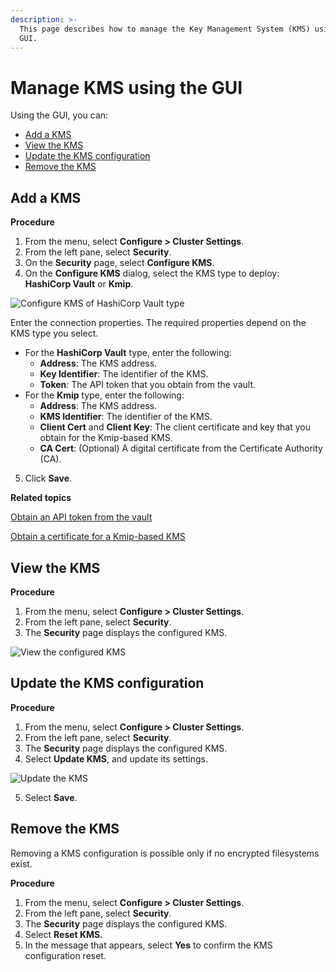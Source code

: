 ```yaml
---
description: >-
  This page describes how to manage the Key Management System (KMS) using the
  GUI.
---
```


# Manage KMS using the GUI

Using the GUI, you can:

* [Add a KMS](kms-management.md#add-a-kms)
* [View the KMS](kms-management.md#view-the-kms)
* [Update the KMS configuration](kms-management.md#update-the-kms-configuration)
* [Remove the KMS](kms-management.md#remove-the-kms)

## Add a KMS

**Procedure**

1. From the menu, select **Configure > Cluster Settings**.
2. From the left pane, select **Security**.
3. On the **Security** page, select **Configure KMS**.
4. On the **Configure KMS** dialog, select the KMS type to deploy: **HashiCorp Vault** or **Kmip**.

![Configure KMS of HashiCorp Vault type](../../../.gitbook/assets/wmng\_add\_kms\_hashicorp.png)

Enter the connection properties. The required properties depend on the KMS type you select.

* For the **HashiCorp Vault** type, enter the following:
  * **Address**: The KMS address.
  * **Key Identifier**: The identifier of the KMS.
  * **Token**: The API token that you obtain from the vault.
* For the **Kmip** type, enter the following:
  * **Address**: The KMS address.
  * **KMS Identifier**: The identifier of the KMS.
  * **Client Cert** and **Client Key**: The client certificate and key that you obtain for the Kmip-based KMS.
  * **CA Cert**: (Optional) A digital certificate from the Certificate Authority (CA).

5. Click **Save**.



**Related topics**

[Obtain an API token from the vault](kms-management-1.md#obtain-an-api-token-from-the-vault)

[Obtain a certificate for a Kmip-based KMS](kms-management-1.md#obtain-a-certificate-for-a-kmip-based-kms)

## View the KMS

**Procedure**

1. From the menu, select **Configure > Cluster Settings**.
2. From the left pane, select **Security**.
3. The **Security** page displays the configured KMS.

![View the configured KMS](../../../.gitbook/assets/wmng\_view\_kms.png)

## Update the KMS configuration

**Procedure**

1. From the menu, select **Configure > Cluster Settings**.
2. From the left pane, select **Security**.
3. The **Security** page displays the configured KMS.
4. Select **Update KMS**, and update its settings.

![Update the KMS](../../../.gitbook/assets/wmng\_update\_kms.png)

5. Select **Save**.

## Remove the KMS

Removing a KMS configuration is possible only if no encrypted filesystems exist.

**Procedure**

1. From the menu, select **Configure > Cluster Settings**.
2. From the left pane, select **Security**.
3. The **Security** page displays the configured KMS.
4. Select **Reset KMS.**
5. In the message that appears, select **Yes** to confirm the KMS configuration reset.
